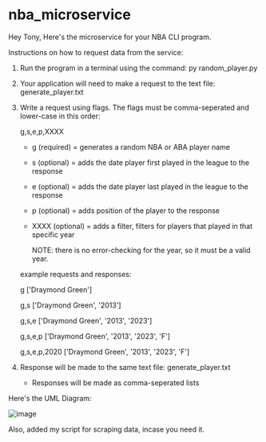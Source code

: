 # nba_microservice
Hey Tony, 
Here's the microservice for your NBA CLI program.

Instructions on how to request data from the service:

1. Run the program in a terminal using the command: py random_player.py
2. Your application will need to make a request to the text file: generate_player.txt
3. Write a request using flags. The flags must be comma-seperated and lower-case in this order:

    g,s,e,p,XXXX
    - g (required) = generates a random NBA or ABA player name
    - s (optional) = adds the date player first played in the league to the response 
    - e (optional) = adds the date player last played in the league to the response
    - p (optional) = adds position of the player to the response
    - XXXX (optional) = adds a filter, filters for players that played in that specific year
    
        NOTE: there is no error-checking for the year, so it must be a valid year.
        
    example requests and responses:
    
    g ['Draymond Green']
    
    g,s ['Draymond Green', '2013']
    
    g,s,e ['Draymond Green', '2013', '2023']
    
    g,s,e,p ['Draymond Green', '2013', '2023', 'F']
    
    g,s,e,p,2020 ['Draymond Green', '2013', '2023', 'F']

4. Response will be made to the same text file: generate_player.txt
    - Responses will be made as comma-seperated lists

Here's the UML Diagram:

![image](https://user-images.githubusercontent.com/95652335/217966380-37fc0549-957f-4776-a747-602881a29c5b.png)

Also, added my script for scraping data, incase you need it.

